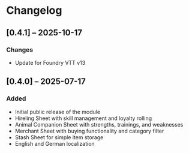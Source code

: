 # Changelog

## [0.4.1] – 2025-10-17
### Changes
- Update for Foundry VTT v13

## [0.4.0] – 2025-07-17
### Added
- Initial public release of the module
- Hireling Sheet with skill management and loyalty rolling
- Animal Companion Sheet with strengths, trainings, and weaknesses
- Merchant Sheet with buying functionality and category filter
- Stash Sheet for simple item storage
- English and German localization
